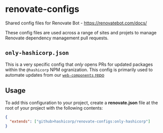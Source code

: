 # renovate-configs

Shared config files for Renovate Bot - https://renovatebot.com/docs/

These config files are used across a range of sites and projets to manage Renovate dependency management pull requests.

## `only-hashicorp.json`

This is a very specific config that _only_ opens PRs for updated packages within the `@hashicorp` NPM ogranization. This config is primarily used to automate updates from our [`web-components` repo](https://github.com/hashicorp/web-components)

## Usage

To add this configuration to your project, create a **renovate.json** file at the root of your project with the following contents:

```json
{
  "extends": ["github>hashicorp/renovate-configs:only-hashicorp"]
}
```
